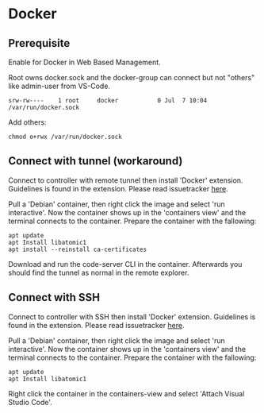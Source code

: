 # Docker

## Prerequisite

Enable for Docker in Web Based Management.

Root owns docker.sock and the docker-group can connect but not "others" like admin-user from VS-Code.

```
srw-rw----    1 root     docker           0 Jul  7 10:04 /var/run/docker.sock
```

Add others:

```
chmod o+rwx /var/run/docker.sock
```

## Connect with tunnel (workaround)

Connect to controller with remote tunnel then install 'Docker' extension. Guidelines is found in the extension. Please read issuetracker [here](https://github.com/WAGO/vscode-server/issues/4).

Pull a 'Debian' container, then right click the image and select 'run interactive'. Now the container shows up in the 'containers view' and the terminal connects to the container. Prepare the container with the fallowing:

```
apt update
apt Install libatomic1
apt install --reinstall ca-certificates
```

Download and run the code-server CLI in the container. Afterwards you should find the tunnel as normal in the remote explorer.

## Connect with SSH

Connect to controller with SSH then install 'Docker' extension. Guidelines is found in the extension. Please read issuetracker [here](https://github.com/WAGO/vscode-server/issues/6).

Pull a 'Debian' container, then right click the image and select 'run interactive'. Now the container shows up in the 'containers view' and the terminal connects to the container. Prepare the container with the fallowing:

```
apt update
apt Install libatomic1
```

Right click the container in the containers-view and select 'Attach Visual Studio Code'.
